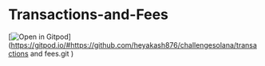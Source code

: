 # Transactions-and-Fees

[![Open in Gitpod](https://gitpod.io/button/open-in-gitpod.svg)](https://gitpod.io/#https://github.com/heyakash876/challengesolana/transactions and fees.git )
